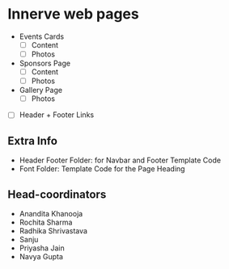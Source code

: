 # Innerve web pages

- Events Cards
  - [ ] Content
  - [ ] Photos
- Sponsors Page
  - [ ] Content
  - [ ] Photos
- Gallery Page
  - [ ] Photos
- [ ] Header + Footer Links



## Extra Info

* Header Footer Folder: for Navbar and Footer Template Code
* Font Folder: Template Code for the Page Heading

## Head-coordinators 

* Anandita Khanooja
* Rochita Sharma
* Radhika Shrivastava
* Sanju 
* Priyasha Jain
* Navya Gupta 
